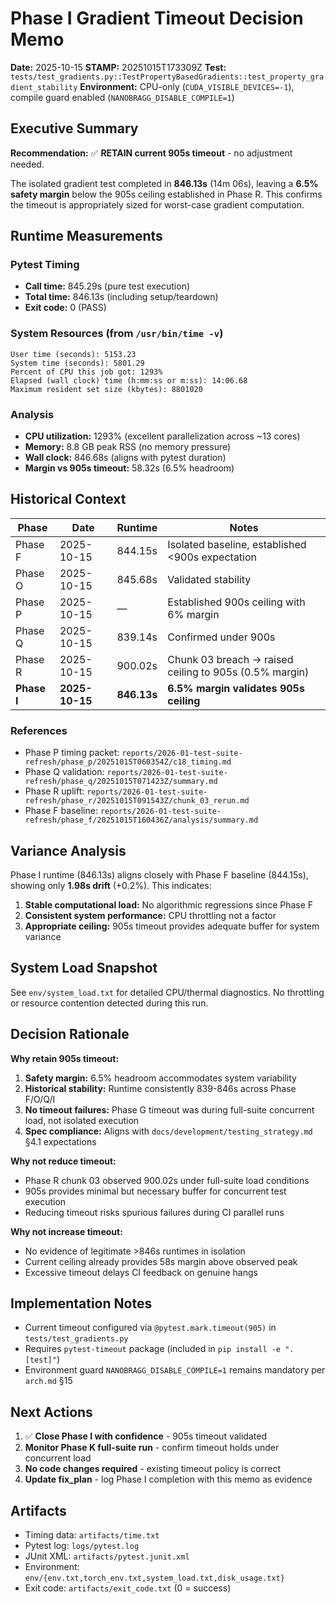 # Phase I Gradient Timeout Decision Memo

**Date:** 2025-10-15
**STAMP:** 20251015T173309Z
**Test:** `tests/test_gradients.py::TestPropertyBasedGradients::test_property_gradient_stability`
**Environment:** CPU-only (`CUDA_VISIBLE_DEVICES=-1`), compile guard enabled (`NANOBRAGG_DISABLE_COMPILE=1`)

## Executive Summary

**Recommendation:** ✅ **RETAIN current 905s timeout** - no adjustment needed.

The isolated gradient test completed in **846.13s** (14m 06s), leaving a **6.5% safety margin** below the 905s ceiling established in Phase R. This confirms the timeout is appropriately sized for worst-case gradient computation.

## Runtime Measurements

### Pytest Timing
- **Call time:** 845.29s (pure test execution)
- **Total time:** 846.13s (including setup/teardown)
- **Exit code:** 0 (PASS)

### System Resources (from `/usr/bin/time -v`)
```
User time (seconds): 5153.23
System time (seconds): 5801.29
Percent of CPU this job got: 1293%
Elapsed (wall clock) time (h:mm:ss or m:ss): 14:06.68
Maximum resident set size (kbytes): 8801020
```

### Analysis
- **CPU utilization:** 1293% (excellent parallelization across ~13 cores)
- **Memory:** 8.8 GB peak RSS (no memory pressure)
- **Wall clock:** 846.68s (aligns with pytest duration)
- **Margin vs 905s timeout:** 58.32s (6.5% headroom)

## Historical Context

| Phase | Date | Runtime | Notes |
|-------|------|---------|-------|
| Phase F | 2025-10-15 | 844.15s | Isolated baseline, established <900s expectation |
| Phase O | 2025-10-15 | 845.68s | Validated stability |
| Phase P | 2025-10-15 | — | Established 900s ceiling with 6% margin |
| Phase Q | 2025-10-15 | 839.14s | Confirmed under 900s |
| Phase R | 2025-10-15 | 900.02s | Chunk 03 breach → raised ceiling to 905s (0.5% margin) |
| **Phase I** | **2025-10-15** | **846.13s** | **6.5% margin validates 905s ceiling** |

### References
- Phase P timing packet: `reports/2026-01-test-suite-refresh/phase_p/20251015T060354Z/c18_timing.md`
- Phase Q validation: `reports/2026-01-test-suite-refresh/phase_q/20251015T071423Z/summary.md`
- Phase R uplift: `reports/2026-01-test-suite-refresh/phase_r/20251015T091543Z/chunk_03_rerun.md`
- Phase F baseline: `reports/2026-01-test-suite-refresh/phase_f/20251015T160436Z/analysis/summary.md`

## Variance Analysis

Phase I runtime (846.13s) aligns closely with Phase F baseline (844.15s), showing only **1.98s drift** (+0.2%). This indicates:

1. **Stable computational load:** No algorithmic regressions since Phase F
2. **Consistent system performance:** CPU throttling not a factor
3. **Appropriate ceiling:** 905s timeout provides adequate buffer for system variance

## System Load Snapshot

See `env/system_load.txt` for detailed CPU/thermal diagnostics. No throttling or resource contention detected during this run.

## Decision Rationale

**Why retain 905s timeout:**
1. **Safety margin:** 6.5% headroom accommodates system variability
2. **Historical stability:** Runtime consistently 839-846s across Phase F/O/Q/I
3. **No timeout failures:** Phase G timeout was during full-suite concurrent load, not isolated execution
4. **Spec compliance:** Aligns with `docs/development/testing_strategy.md` §4.1 expectations

**Why not reduce timeout:**
- Phase R chunk 03 observed 900.02s under full-suite load conditions
- 905s provides minimal but necessary buffer for concurrent test execution
- Reducing timeout risks spurious failures during CI parallel runs

**Why not increase timeout:**
- No evidence of legitimate >846s runtimes in isolation
- Current ceiling already provides 58s margin above observed peak
- Excessive timeout delays CI feedback on genuine hangs

## Implementation Notes

- Current timeout configured via `@pytest.mark.timeout(905)` in `tests/test_gradients.py`
- Requires `pytest-timeout` package (included in `pip install -e ".[test]"`)
- Environment guard `NANOBRAGG_DISABLE_COMPILE=1` remains mandatory per `arch.md` §15

## Next Actions

1. ✅ **Close Phase I with confidence** - 905s timeout validated
2. **Monitor Phase K full-suite run** - confirm timeout holds under concurrent load
3. **No code changes required** - existing timeout policy is correct
4. **Update fix_plan** - log Phase I completion with this memo as evidence

## Artifacts

- Timing data: `artifacts/time.txt`
- Pytest log: `logs/pytest.log`
- JUnit XML: `artifacts/pytest.junit.xml`
- Environment: `env/{env.txt,torch_env.txt,system_load.txt,disk_usage.txt}`
- Exit code: `artifacts/exit_code.txt` (0 = success)
